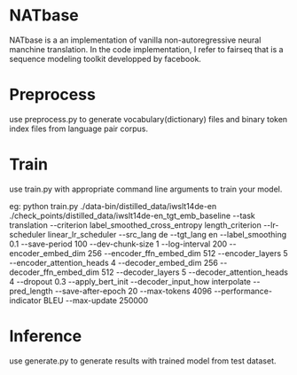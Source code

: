 # NATbase
NATbase is a an implementation of vanilla non-autoregressive neural manchine translation. In the code implementation, 
I refer to fairseq that is a sequence modeling toolkit developped by facebook.


# Preprocess
use preprocess.py to generate vocabulary(dictionary) files and binary token index files from language pair corpus.


# Train
use train.py with appropriate command line arguments to train your model.

eg: python train.py ./data-bin/distilled_data/iwslt14de-en
./check_points/distilled_data/iwslt14de-en_tgt_emb_baseline
--task
translation
--criterion
label_smoothed_cross_entropy
length_criterion
--lr-scheduler
linear_lr_scheduler
--src_lang
de
--tgt_lang
en
--label_smoothing
0.1
--save-period
100
--dev-chunk-size
1
--log-interval
200
--encoder_embed_dim
256
--encoder_ffn_embed_dim
512
--encoder_layers
5
--encoder_attention_heads
4
--decoder_embed_dim
256
--decoder_ffn_embed_dim
512
--decoder_layers
5
--decoder_attention_heads
4
--dropout
0.3
--apply_bert_init
--decoder_input_how
interpolate
--pred_length
--save-after-epoch
20
--max-tokens
4096
--performance-indicator
BLEU
--max-update
250000


# Inference 
use generate.py to generate results with trained model from test dataset.
